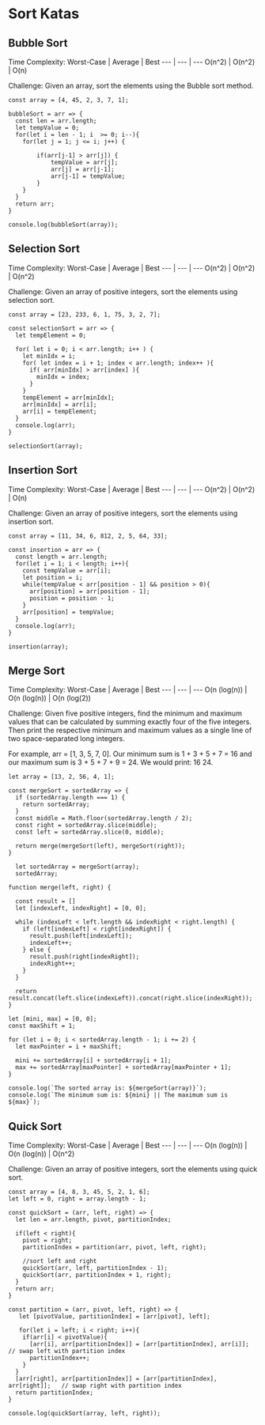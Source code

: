 # Sort Katas
## Bubble Sort
Time Complexity:
Worst-Case | Average | Best
--- | --- | ---
O(n^2) | O(n^2) | O(n)

Challenge:
Given an array, sort the elements using the Bubble sort method.

```
const array = [4, 45, 2, 3, 7, 1];

bubbleSort = arr => {
  const len = arr.length;
  let tempValue = 0;
  for(let i = len - 1; i  >= 0; i--){
    for(let j = 1; j <= i; j++) {  
        
        if(arr[j-1] > arr[j]) {
            tempValue = arr[j];
            arr[j] = arr[j-1];
            arr[j-1] = tempValue;
        }
    }
  }
  return arr;
}

console.log(bubbleSort(array));
```

## Selection Sort
Time Complexity:
Worst-Case | Average | Best
--- | --- | ---
O(n^2) | O(n^2) | O(n^2)

Challenge:
Given an array of positive integers, sort the elements using selection sort.
```
const array = [23, 233, 6, 1, 75, 3, 2, 7];

const selectionSort = arr => {
  let tempElement = 0;
  
  for( let i = 0; i < arr.length; i++ ) {
    let minIdx = i;
    for( let index = i + 1; index < arr.length; index++ ){
      if( arr[minIdx] > arr[index] ){
        minIdx = index;
      }
    }
    tempElement = arr[minIdx];
    arr[minIdx] = arr[i];
    arr[i] = tempElement;
  }  
  console.log(arr);
}

selectionSort(array);
```

## Insertion Sort
Time Complexity:
Worst-Case | Average | Best
--- | --- | ---
O(n^2) | O(n^2) | O(n)

Challenge:
Given an array of positive integers, sort the elements using insertion sort.
```
const array = [11, 34, 6, 812, 2, 5, 64, 33];

const insertion = arr => {
  const length = arr.length;
  for(let i = 1; i < length; i++){
    const tempValue = arr[i];
    let position = i;
    while(tempValue < arr[position - 1] && position > 0){
      arr[position] = arr[position - 1];
      position = position - 1;
    }
    arr[position] = tempValue;
  }
  console.log(arr);
}

insertion(array);
```
## Merge Sort
Time Complexity:
Worst-Case | Average | Best
--- | --- | ---
O(n (log(n)) | O(n (log(n)) | O(n (log(2))

Challenge:
Given five positive integers, find the minimum and maximum values that can be calculated by summing exactly four of the five integers. Then print the respective minimum and maximum values as a single line of two space-separated long integers.

For example, arr = [1, 3, 5, 7, 0]. Our minimum sum is 1 + 3 + 5 + 7 = 16 and our maximum sum is 3 + 5 + 7 + 9 = 24. We would print: 16 24.
```
let array = [13, 2, 56, 4, 1];

const mergeSort = sortedArray => {
  if (sortedArray.length === 1) {
    return sortedArray;
  }
  const middle = Math.floor(sortedArray.length / 2);
  const right = sortedArray.slice(middle); 
  const left = sortedArray.slice(0, middle);
  
  return merge(mergeSort(left), mergeSort(right));
}

  let sortedArray = mergeSort(array);
  sortedArray;

function merge(left, right) {

  const result = []
  let [indexLeft, indexRight] = [0, 0];

  while (indexLeft < left.length && indexRight < right.length) {
    if (left[indexLeft] < right[indexRight]) {
      result.push(left[indexLeft]);
      indexLeft++;
    } else {
      result.push(right[indexRight]);
      indexRight++;
    }
  }

  return result.concat(left.slice(indexLeft)).concat(right.slice(indexRight));
}

let [mini, max] = [0, 0];
const maxShift = 1;

for (let i = 0; i < sortedArray.length - 1; i += 2) {
  let maxPointer = i + maxShift;

  mini += sortedArray[i] + sortedArray[i + 1];
  max += sortedArray[maxPointer] + sortedArray[maxPointer + 1];
}

console.log(`The sorted array is: ${mergeSort(array)}`);
console.log(`The minimum sum is: ${mini} || The maximum sum is ${max}`);
```

## Quick Sort
Time Complexity:
Worst-Case | Average | Best
--- | --- | ---
O(n (log(n)) | O(n (log(n)) | O(n^2)

Challenge:
Given an array of positive integers, sort the elements using quick sort.
```
const array = [4, 8, 3, 45, 5, 2, 1, 6];
let left = 0, right = array.length - 1;

const quickSort = (arr, left, right) => {
  let len = arr.length, pivot, partitionIndex;

  if(left < right){
    pivot = right;
    partitionIndex = partition(arr, pivot, left, right);
    
    //sort left and right
    quickSort(arr, left, partitionIndex - 1);
    quickSort(arr, partitionIndex + 1, right);
  }
  return arr;
}

const partition = (arr, pivot, left, right) => {
   let [pivotValue, partitionIndex] = [arr[pivot], left];

   for(let i = left; i < right; i++){
    if(arr[i] < pivotValue){
      [arr[i], arr[partitionIndex]] = [arr[partitionIndex], arr[i]];  // swap left with partition index
      partitionIndex++;
    }
  }
  [arr[right], arr[partitionIndex]] = [arr[partitionIndex], arr[right]];   // swap right with partition index
  return partitionIndex;
}

console.log(quickSort(array, left, right));
```